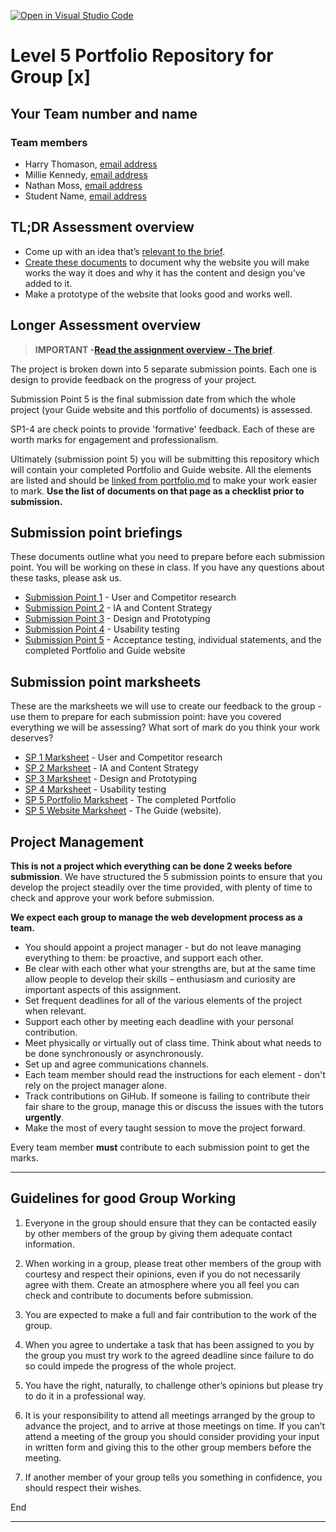 [![Open in Visual Studio Code](https://classroom.github.com/assets/open-in-vscode-c66648af7eb3fe8bc4f294546bfd86ef473780cde1dea487d3c4ff354943c9ae.svg)](https://classroom.github.com/online_ide?assignment_repo_id=10085773&assignment_repo_type=AssignmentRepo)
# Level 5 Portfolio Repository for Group [x]

<!-- Complete these first two sections. -->

## Your Team number and name

### Team members

- Harry Thomason, [email address](mailto:20103552@stu.mmu.ac.uk)
- Millie Kennedy, [email address](mailto:20047648@stu.mmu.ac.uk)
- Nathan Moss, [email address](mailto:20102833@stu.mmu.ac.uk)
- Student Name, [email address](mailto:myaddress@test.com)

## TL;DR Assessment overview

- Come up with an idea that’s [relevant to the brief](the-brief.md).
- [Create these documents](portfolio.md) to document why the website you will make works the way it does and why it has the content and design you’ve added to it.
- Make a prototype of the website that looks good and works well.

## Longer Assessment overview

> **IMPORTANT -[Read the assignment overview - The brief](the-brief.md)**.

The project is broken down into 5 separate submission points. Each one is design to provide feedback on the progress of your project.

Submission Point 5 is the final submission date from which the whole project (your Guide website and this portfolio of documents) is assessed.

SP1-4 are check points to provide 'formative' feedback. Each of these are worth marks for engagement and professionalism.

Ultimately (submission point 5) you will be submitting this repository which will contain your completed Portfolio and Guide website. All the elements are listed and should be [linked from portfolio.md](portfolio.md) to make your work easier to mark. **Use the list of documents on that page as a checklist prior to submission.**

## Submission point briefings

These documents outline what you need to prepare before each submission point. You will be working on these in class. If you have any questions about these tasks, please ask us.

- [Submission Point 1](1_user_and_competitor_research/README.md) - User and Competitor research
- [Submission Point 2](2_IA_and_content_strategy/README.md) - IA and Content Strategy
- [Submission Point 3](3_design_and_prototyping/README.md) - Design and Prototyping
- [Submission Point 4](4_usability_testing/README.md) - Usability testing
- [Submission Point 5](5_QA_and_the_guide/README.md) - Acceptance testing, individual statements, and the completed Portfolio and Guide website

## Submission point marksheets

These are the marksheets we will use to create our feedback to the group - use them to prepare for each submission point: have you covered everything we will be assessing? What sort of mark do you think your work deserves?

- [SP 1 Marksheet](marksheets/sp1-marksheet.docx) - User and Competitor research
- [SP 2 Marksheet](marksheets/sp2-marksheet.docx) - IA and Content Strategy
- [SP 3 Marksheet](marksheets/sp3-marksheet.docx) - Design and Prototyping
- [SP 4 Marksheet](marksheets/sp4-marksheet.docx) - Usability testing
- [SP 5 Portfolio Marksheet](marksheets/sp5-portfolio-marksheet.docx) - The completed Portfolio
- [SP 5 Website Marksheet](marksheets/sp5-website-marksheet.docx) - The Guide (website).

## Project Management

**This is not a project which everything can be done 2 weeks before submission**. We have structured the 5 submission points to ensure that you develop the project steadily over the time provided, with plenty of time to check and approve your work before submission.

**We expect each group to manage the web development process as a team.**

- You should appoint a project manager - but do not leave managing everything to them: be proactive, and support each other.
- Be clear with each other what your strengths are, but at the same time allow people to develop their skills – enthusiasm and curiosity are important aspects of this assignment.
- Set frequent deadlines for all of the various elements of the project when relevant.
- Support each other by meeting each deadline with your personal contribution.
- Meet physically or virtually out of class time. Think about what needs to be done synchronously or asynchronously.
- Set up and agree communications channels.
- Each team member should read the instructions for each element - don't rely on the project manager alone.
- Track contributions on GiHub. If someone is failing to contribute their fair share to the group, manage this or discuss the issues with the tutors **urgently**.
- Make the most of every taught session to move the project forward.

Every team member **must** contribute to each submission point to get the marks.

---

## Guidelines for good Group Working

1. Everyone in the group should ensure that they can be contacted easily by other members of the group by giving them adequate contact information.

2. When working in a group, please treat other members of the group with courtesy and respect their opinions, even if you do not necessarily agree with them. Create an atmosphere where you all feel you can check and contribute to documents before submission.

3. You are expected to make a full and fair contribution to the work of the group.

4. When you agree to undertake a task that has been assigned to you by the group you must try work to the agreed deadline since failure to do so could impede the progress of the whole project.

5. You have the right, naturally, to challenge other’s opinions but please try to do it in a professional way.

6. It is your responsibility to attend all meetings arranged by the group to advance the project, and to arrive at those meetings on time. If you can’t attend a meeting of the group you should consider providing your input in written form and giving this to the other group members before the meeting.

7. If another member of your group tells you something in confidence, you should respect their wishes.

End

---

